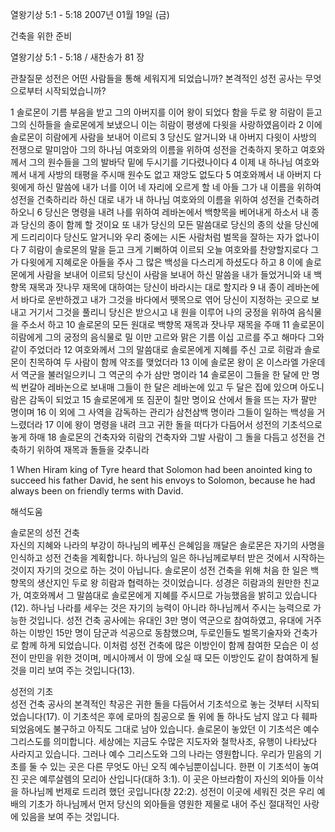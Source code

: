열왕기상 5:1 - 5:18 
2007년 01월 19일 (금)

건축을  위한  준비



열왕기상 5:1 - 5:18 / 새찬송가 81 장


관찰질문
성전은 어떤 사람들을 통해 세워지게 되었습니까?
본격적인 성전 공사는 무엇으로부터 시작되었습니까?

1 솔로몬이 기름 부음을 받고 그의 아버지를 이어 왕이 되었다 함을 두로 왕 히람이 듣고 그의 신하들을 솔로몬에게 보냈으니 이는 히람이 평생에 다윗을 사랑하였음이라 2 이에 솔로몬이 히람에게 사람을 보내어 이르되 3 당신도 알거니와 내 아버지 다윗이 사방의 전쟁으로 말미암아 그의 하나님 여호와의 이름을 위하여 성전을 건축하지 못하고 여호와께서 그의 원수들을 그의 발바닥 밑에 두시기를 기다렸나이다 4 이제 내 하나님 여호와께서 내게 사방의 태평을 주시매 원수도 없고 재앙도 없도다 5 여호와께서 내 아버지 다윗에게 하신 말씀에 내가 너를 이어 네 자리에 오르게 할 네 아들 그가 내 이름을 위하여 성전을 건축하리라 하신 대로 내가 내 하나님 여호와의 이름을 위하여 성전을 건축하려 하오니 6 당신은 명령을 내려 나를 위하여 레바논에서 백향목을 베어내게 하소서 내 종과 당신의 종이 함께 할 것이요 또 내가 당신의 모든 말씀대로 당신의 종의 삯을 당신에게 드리리이다 당신도 알거니와 우리 중에는 시돈 사람처럼 벌목을 잘하는 자가 없나이다 7 히람이 솔로몬의 말을 듣고 크게 기뻐하여 이르되 오늘 여호와를 찬양할지로다 그가 다윗에게 지혜로운 아들을 주사 그 많은 백성을 다스리게 하셨도다 하고 8 이에 솔로몬에게 사람을 보내어 이르되 당신이 사람을 보내어 하신 말씀을 내가 들었거니와 내 백향목 재목과 잣나무 재목에 대하여는 당신이 바라시는 대로 할지라 9 내 종이 레바논에서 바다로 운반하겠고 내가 그것을 바다에서 뗏목으로 엮어 당신이 지정하는 곳으로 보내고 거기서 그것을 풀리니 당신은 받으시고 내 원을 이루어 나의 궁정을 위하여 음식물을 주소서 하고 10 솔로몬의 모든 원대로 백향목 재목과 잣나무 재목을 주매 11 솔로몬이 히람에게 그의 궁정의 음식물로 밀 이만 고르와 맑은 기름 이십 고르를 주고 해마다 그와 같이 주었더라 12 여호와께서 그의 말씀대로 솔로몬에게 지혜를 주신 고로 히람과 솔로몬이 친목하여 두 사람이 함께 약조를 맺었더라 13 이에 솔로몬 왕이 온 이스라엘 가운데서 역군을 불러일으키니 그 역군의 수가 삼만 명이라 14 솔로몬이 그들을 한 달에 만 명씩 번갈아 레바논으로 보내매 그들이 한 달은 레바논에 있고 두 달은 집에 있으며 아도니람은 감독이 되었고 15 솔로몬에게 또 짐꾼이 칠만 명이요 산에서 돌을 뜨는 자가 팔만 명이며 16 이 외에 그 사역을 감독하는 관리가 삼천삼백 명이라 그들이 일하는 백성을 거느렸더라 17 이에 왕이 명령을 내려 크고 귀한 돌을 떠다가 다듬어서 성전의 기초석으로 놓게 하매 18 솔로몬의 건축자와 히람의 건축자와 그발 사람이 그 돌을 다듬고 성전을 건축하기 위하여 재목과 돌들을 갖추니라 


1 When Hiram king of Tyre heard that Solomon had been anointed king to succeed his father David, he sent his envoys to Solomon, because he had always been on friendly terms with David.

해석도움





솔로몬의 성전 건축  
자신의 지혜와 나라의 부강이 하나님의 베푸신 은혜임을 깨달은 솔로몬은 자기의 사명을 인식하고 성전 건축을 계획합니다. 하나님의 일은 하나님께로부터 받은 것에서 시작하는 것이지 자기의 것으로 하는 것이 아닙니다. 솔로몬이 성전 건축을 위해 처음 한 일은 백향목의 생산지인 두로 왕 히람과 협력하는 것이었습니다. 성경은 히람과의 원만한 친교가, 여호와께서 그 말씀대로 솔로몬에게 지혜를 주시므로 가능했음을 밝히고 있습니다(12). 하나님 나라를 세우는 것은 자기의 능력이 아니라 하나님께서 주시는 능력으로 가능한 것입니다. 성전 건축 공사에는 유대인 3만 명이 역군으로 참여하였고, 유대에 거주하는 이방인 15만 명이 담군과 석공으로 동참했으며, 두로인들도 벌목기술자와 건축가로 함께 하게 되었습니다. 이처럼 성전 건축에 많은 이방인이 함께 참여한 모습은 이 성전이 만민을 위한 것이며, 메시아께서 이 땅에 오실 때 모든 이방인도 같이 참여하게 될 것을 미리 보여 주는 것입니다(13).

성전의 기초  
성전 건축 공사의 본격적인 착공은 귀한 돌을 다듬어서 기초석으로 놓는 것부터 시작되었습니다(17). 이 기초석은 후에 로마의 침공으로 돌 위에 돌 하나도 남지 않고 다 훼파되었음에도 불구하고 아직도 그대로 남아 있습니다. 솔로몬이 놓았던 이 기초석은 예수 그리스도를 의미합니다. 세상에는 지금도 수많은 지도자와 철학사조, 유행이 나타났다 사라지고 있습니다. 그러나 예수 그리스도와 그의 나라는 영원합니다. 우리가 믿음의 기초를 둘 수 있는 곳은 다른 무엇도 아닌 오직 예수님뿐이십니다. 한편 이 기초석이 놓여진 곳은 예루살렘의 모리아 산입니다(대하 3:1). 이 곳은 아브라함이 자신의 외아들 이삭을 하나님께 번제로 드리려 했던 곳입니다(창 22:2). 성전이 이곳에 세워진 것은 우리 예배의 기초가 하나님께서 먼저 당신의 외아들을 영원한 제물로 내어 주신 절대적인 사랑에 있음을 보여 주는 것입니다.